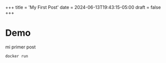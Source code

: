 +++
title = 'My First Post'
date = 2024-06-13T19:43:15-05:00
draft = false
+++

# Demo

mi primer post

```bash
docker run
```